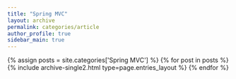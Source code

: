```yaml
---
title: "Spring MVC"
layout: archive
permalink: categories/article
author_profile: true
sidebar_main: true
---
```


{% assign posts = site.categories['Spring MVC'] %}
{% for post in posts %} {% include archive-single2.html type=page.entries_layout %} {% endfor %}